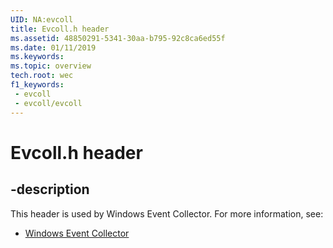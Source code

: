 ```yaml
---
UID: NA:evcoll
title: Evcoll.h header
ms.assetid: 48850291-5341-30aa-b795-92c8ca6ed55f
ms.date: 01/11/2019
ms.keywords: 
ms.topic: overview
tech.root: wec
f1_keywords:
 - evcoll
 - evcoll/evcoll
---
```


# Evcoll.h header


## -description

This header is used by Windows Event Collector. For more information, see:

- [Windows Event Collector](../_wec/index.md)

